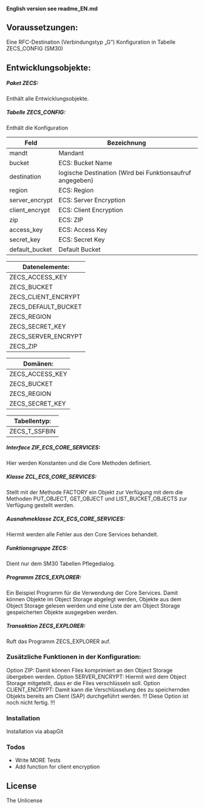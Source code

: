#### English version see readme_EN.md
## Voraussetzungen:
Eine RFC-Destination (Verbindungstyp „G“)
Konfiguration in Tabelle ZECS_CONFIG (SM30)

## Entwicklungsobjekte:
##### Paket ZECS:
Enthält alle Entwicklungsobjekte.

##### Tabelle ZECS_CONFIG:
Enthält die Konfiguration

| Feld | Bezeichnung |
| ---- | ----------- |
| mandt | Mandant | 
| bucket | ECS: Bucket Name | 
| destination | logische Destination (Wird bei Funktionsaufruf angegeben) | 
| region | ECS: Region | 
| server_encrypt | ECS: Server Encryption | 
| client_encrypt | ECS: Client Encryption | 
| zip | ECS: ZIP | 
| access_key | ECS: Access Key | 
| secret_key | ECS: Secret Key | 
| default_bucket | Default Bucket | 

| Datenelemente: | 
| -------------- | 
| ZECS_ACCESS_KEY | 
| ZECS_BUCKET | 
| ZECS_CLIENT_ENCRYPT | 
| ZECS_DEFAULT_BUCKET | 
| ZECS_REGION | 
| ZECS_SECRET_KEY | 
| ZECS_SERVER_ENCRYPT | 
| ZECS_ZIP | 

| Domänen: | 
| -------- | 
| ZECS_ACCESS_KEY | 
| ZECS_BUCKET | 
| ZECS_REGION | 
| ZECS_SECRET_KEY | 

| Tabellentyp: | 
| ------------ | 
| ZECS_T_SSFBIN | 

##### Interface ZIF_ECS_CORE_SERVICES:
Hier werden Konstanten und die Core Methoden definiert.

##### Klasse ZCL_ECS_CORE_SERVICES:
Stellt mit der Methode FACTORY ein Objekt zur Verfügung mit dem die Methoden PUT_OBJECT, GET_OBJECT und LIST_BUCKET_OBJECTS zur Verfügung gestellt werden.

##### Ausnahmeklasse ZCX_ECS_CORE_SERVICES:
Hiermit werden alle Fehler aus den Core Services behandelt.

##### Funktionsgruppe ZECS:
Dient nur dem SM30 Tabellen Pflegedialog.

##### Programm ZECS_EXPLORER:
Ein Beispiel Programm für die Verwendung der Core Services. Damit können Objekte im Object Storage abgelegt werden, Objekte aus dem Object Storage gelesen werden und eine Liste der am Object Storage gespeicherten Objekte ausgegeben werden.

##### Transaktion ZECS_EXPLORER:
Ruft das Programm ZECS_EXPLORER auf.

### Zusätzliche Funktionen in der Konfiguration:
Option ZIP: Damit können Files komprimiert an den Object Storage übergeben werden.
Option SERVER_ENCRYPT: Hiermit wird dem Object Storage mitgeteilt, dass er die Files verschlüsseln soll.
Option CLIENT_ENCRYPT: Damit kann die Verschlüsselung des zu speichernden Objekts bereits am Client (SAP) durchgeführt werden. !!! Diese Option ist noch nicht fertig. !!!

### Installation

Installation via abapGit

### Todos

 - Write MORE Tests
 - Add function for client encryption

License
----

The Unlicense
